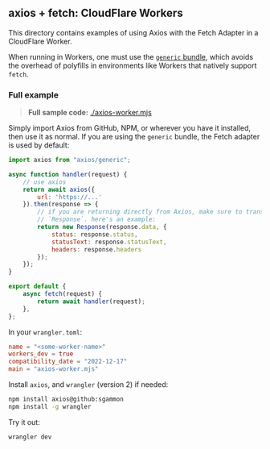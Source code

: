 
## axios + fetch: CloudFlare Workers

This directory contains examples of using Axios with the Fetch Adapter in a CloudFlare Worker.

When running in Workers, one must use the [`generic` bundle](../README.md), which avoids the overhead of polyfills in
environments like Workers that natively support `fetch`.


### Full example

> **Full sample code:** [./axios-worker.mjs](./axios-worker.mjs)

Simply import Axios from GitHub, NPM, or wherever you have it installed, then use it as normal. If you are using the
`generic` bundle, the Fetch adapter is used by default:

```js
import axios from "axios/generic";

async function handler(request) {
    // use axios
    return await axios({
        url: 'https://...'
    }).then(response => {
        // if you are returning directly from Axios, make sure to translate the response into a standard Fetch
        // `Response`. here's an example:
        return new Response(response.data, {
            status: response.status,
            statusText: response.statusText,
            headers: response.headers
        });
    });
}

export default {
    async fetch(request) {
        return await handler(request);
    },
};
```

In your `wrangler.toml`:
```toml
name = "<some-worker-name>"
workers_dev = true
compatibility_date = "2022-12-17"
main = "axios-worker.mjs"
```

Install `axios`, and `wrangler` (version 2) if needed:
```sh
npm install axios@github:sgammon
npm install -g wrangler
```

Try it out:
```sh
wrangler dev
```

